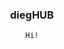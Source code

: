 <h3 style="text-align:center;">diegHUB</h2>

<figure style="text-align:center;">

    Hi!

</figure>
